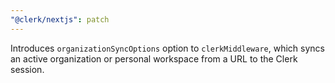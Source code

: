 ```yaml
---
"@clerk/nextjs": patch
---
```


Introduces `organizationSyncOptions` option to `clerkMiddleware`, which syncs an active organization or personal workspace from a URL to the Clerk session.
